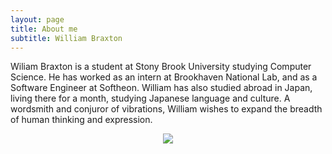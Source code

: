 ```yaml
---
layout: page
title: About me
subtitle: William Braxton
---
```


Wiliam Braxton is a student at Stony Brook University studying Computer Science. He has worked as an intern at Brookhaven National Lab, and as a Software Engineer at Softheon. William has also studied abroad in Japan, living there for a month, studying Japanese language and culture. A wordsmith and conjuror of vibrations, William wishes to expand the breadth of human thinking and expression. 


<p align="center">
  <img src="https://github.com/sirwilliamthefirst/sirwilliamthefirst.github.io/img/flag%20wave.png" />
</p>
